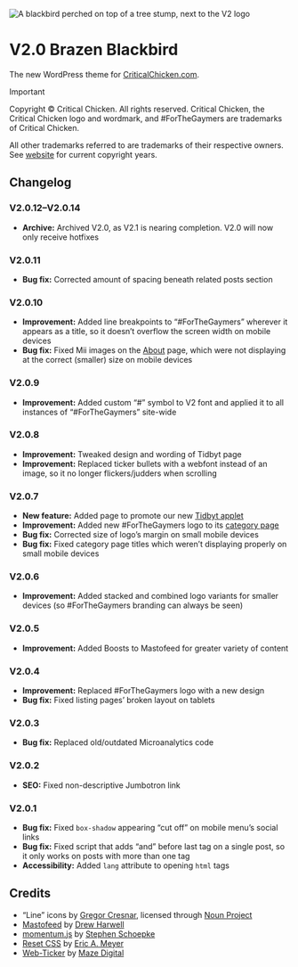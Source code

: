 ![A blackbird perched on top of a tree stump, next to the V2 logo](https://github.com/CriticalChicken/V2/assets/35422415/93f2349f-1da0-4701-a101-865d0de56488)

# V2.0 Brazen Blackbird
The new WordPress theme for [CriticalChicken.com](https://www.criticalchicken.com).

> [!IMPORTANT]
> Copyright &copy; Critical Chicken. All rights reserved. Critical Chicken, the Critical Chicken logo and wordmark, and #ForTheGaymers are trademarks of Critical Chicken.
>
> All other trademarks referred to are trademarks of their respective owners. See [website](https://www.criticalchicken.com) for current copyright years.

## Changelog

### V2.0.12&ndash;V2.0.14

- **Archive:** Archived V2.0, as V2.1 is nearing completion. V2.0 will now only receive hotfixes

### V2.0.11

- **Bug fix:** Corrected amount of spacing beneath related posts section

### V2.0.10

- **Improvement:** Added line breakpoints to &ldquo;#ForTheGaymers&rdquo; wherever it appears as a title, so it doesn&rsquo;t overflow the screen width on mobile devices
- **Bug fix:** Fixed Mii images on the [About](https://www.criticalchicken.com/about) page, which were not displaying at the correct (smaller) size on mobile devices

### V2.0.9

- **Improvement:** Added custom &ldquo;&num;&rdquo; symbol to V2 font and applied it to all instances of &ldquo;#ForTheGaymers&rdquo; site-wide

### V2.0.8

- **Improvement:** Tweaked design and wording of Tidbyt page
- **Improvement:** Replaced ticker bullets with a webfont instead of an image, so it no longer flickers/judders when scrolling

### V2.0.7

- **New feature:** Added page to promote our new [Tidbyt applet](https://github.com/tidbyt/community/pull/1731)
- **Improvement:** Added new #ForTheGaymers logo to its [category page](https://www.criticalchicken.com/category/forthegaymers)
- **Bug fix:** Corrected size of logo&rsquo;s margin on small mobile devices
- **Bug fix:** Fixed category page titles which weren&rsquo;t displaying properly on small mobile devices

### V2.0.6

- **Improvement:** Added stacked and combined logo variants for smaller devices (so #ForTheGaymers branding can always be seen)

### V2.0.5

- **Improvement:** Added Boosts to Mastofeed for greater variety of content

### V2.0.4

- **Improvement:** Replaced #ForTheGaymers logo with a new design
- **Bug fix:** Fixed listing pages&rsquo; broken layout on tablets

### V2.0.3

- **Bug fix:** Replaced old/outdated Microanalytics code

### V2.0.2

- **SEO:** Fixed non-descriptive Jumbotron link

### V2.0.1

- **Bug fix:** Fixed `box-shadow` appearing &ldquo;cut off&rdquo; on mobile menu&rsquo;s social links
- **Bug fix:** Fixed script that adds &ldquo;and&rdquo; before last tag on a single post, so it only works on posts with more than one tag
- **Accessibility:** Added `lang` attribute to opening `html` tags

## Credits

- &ldquo;Line&rdquo; icons by [Gregor Cresnar](https://iconix.si), licensed through [Noun Project](https://thenounproject.com/grega.cresnar)
- [Mastofeed](https://github.com/fenwick67/mastofeed) by [Drew Harwell](https://github.com/fenwick67)
- [momentum.js](https://github.com/sschoepke/momentum) by [Stephen Schoepke](https://github.com/sschoepke)
- [Reset CSS](https://meyerweb.com/eric/tools/css/reset/index.html) by [Eric A. Meyer](https://meyerweb.com/eric)
- [Web-Ticker](https://github.com/mazedigital/Web-Ticker) by [Maze Digital](https://github.com/mazedigital)
